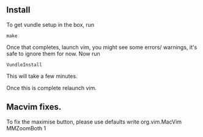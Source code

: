 ## Install
To get vundle setup in the box, run

    make

Once that completes, launch vim, you might see some errors/
warnings, it's safe to ignore them for now. Now run

    VundleInstall

This will take a few minutes.

Once this is complete relaunch vim.

## Macvim fixes.

To fix the maximise button, please use
defaults write org.vim.MacVim MMZoomBoth 1
